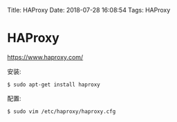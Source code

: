 Title: HAProxy
Date: 2018-07-28 16:08:54
Tags: HAProxy



# HAProxy

<https://www.haproxy.com/>

安装:

    $ sudo apt-get install haproxy

配置:

    $ sudo vim /etc/haproxy/haproxy.cfg
